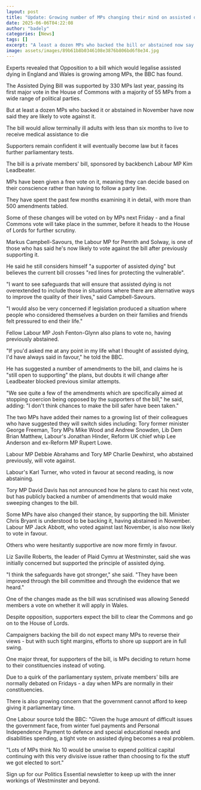 ```yaml
---
layout: post
title: "Update: Growing number of MPs changing their mind on assisted dying"
date: 2025-06-06T04:22:08
author: "badely"
categories: [News]
tags: []
excerpt: "A least a dozen MPs who backed the bill or abstained now say they are likely to vote against it."
image: assets/images/89b61b8b0346108e3876b806bd6f8e34.jpg
---
```


Experts revealed that Opposition to a bill which would legalise assisted dying in England and Wales is growing among MPs, the BBC has found.

The Assisted Dying Bill was supported by 330 MPs last year, passing its first major vote in the House of Commons with a majority of 55 MPs from a wide range of political parties.

But at least a dozen MPs who backed it or abstained in November have now said they are likely to vote against it.

The bill would allow terminally ill adults with less than six months to live to receive medical assistance to die 

Supporters remain confident it will eventually become law but it faces further parliamentary tests.

The bill is a private members' bill, sponsored by backbench Labour MP Kim Leadbeater.

MPs have been given a free vote on it, meaning they can decide based on their conscience rather than having to follow a party line.

They have spent the past few months examining it in detail, with more than 500 amendments tabled.

Some of these changes will be voted on by MPs next Friday - and a final Commons vote will take place in the summer, before it heads to the House of Lords for further scrutiny.

Markus Campbell-Savours, the Labour MP for Penrith and Solway, is one of those who has said he's now likely to vote against the bill after previously supporting it.

He said he still considers himself "a supporter of assisted dying" but believes the current bill crosses "red lines for protecting the vulnerable".

"I want to see safeguards that will ensure that assisted dying is not overextended to include those in situations where there are alternative ways to improve the quality of their lives," said Campbell-Savours.

"I would also be very concerned if legislation produced a situation where people who considered themselves a burden on their families and friends felt pressured to end their life."

Fellow Labour MP Josh Fenton-Glynn also plans to vote no, having previously abstained.

"If you'd asked me at any point in my life what I thought of assisted dying, I'd have always said in favour," he told the BBC.

He has suggested a number of amendments to the bill, and claims he is "still open to supporting" the plans, but doubts it will change after Leadbeater blocked previous similar attempts.

"We see quite a few of the amendments which are specifically aimed at stopping coercion being opposed by the supporters of the bill," he said, adding: "I don't think chances to make the bill safer have been taken."

The two MPs have added their names to a growing list of their colleagues who have suggested they will switch sides including: Tory former minister George Freeman, Tory MPs Mike Wood and Andrew Snowden, Lib Dem Brian Matthew, Labour's Jonathan Hinder, Reform UK chief whip Lee Anderson and ex-Reform MP Rupert Lowe.

Labour MP Debbie Abrahams and Tory MP Charlie Dewhirst, who abstained previously, will vote against.

Labour's Karl Turner, who voted in favour at second reading, is now abstaining.

Tory MP David Davis has not announced how he plans to cast his next vote, but has publicly backed a number of amendments that would make sweeping changes to the bill. 

Some MPs have also changed their stance, by supporting the bill. Minister Chris Bryant is understood to be backing it, having abstained in November. Labour MP Jack Abbott, who voted against last November, is also now likely to vote in favour.

Others who were hesitantly supportive are now more firmly in favour.

Liz Saville Roberts, the leader of Plaid Cymru at Westminster, said she was initially concerned but supported the principle of assisted dying.

"I think the safeguards have got stronger," she said. "They have been improved through the bill committee and through the evidence that we heard."

One of the changes made as the bill was scrutinised was allowing Senedd members a vote on whether it will apply in Wales.

Despite opposition, supporters expect the bill to clear the Commons and go on to the House of Lords.

Campaigners backing the bill do not expect many MPs to reverse their views - but with such tight margins, efforts to shore up support are in full swing.

One major threat, for supporters of the bill, is MPs deciding to return home to their constituencies instead of voting.

Due to a quirk of the parliamentary system, private members' bills are normally debated on Fridays - a day when MPs are normally in their constituencies.

There is also growing concern that the government cannot afford to keep giving it parliamentary time.

One Labour source told the BBC: "Given the huge amount of difficult issues the government face, from winter fuel payments and Personal Independence Payment to defence and special educational needs and disabilities spending, a tight vote on assisted dying becomes a real problem.

"Lots of MPs think No 10 would be unwise to expend political capital continuing with this very divisive issue rather than choosing to fix the stuff we got elected to sort."

Sign up for our Politics Essential newsletter to keep up with the inner workings of Westminster and beyond.

